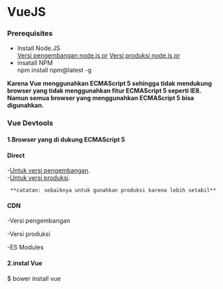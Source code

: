 # VueJS

### Prerequisites
- Install Node.JS  
  [Versi pengembangan node.js pr](https://nodejs.org/dist/v12.7.0/node-v12.7.0.pkg)
  [Versi produksi node.js pr](https://nodejs.org/dist/v10.16.0/node-v10.16.0.pkg)
- insatall NPM  
  npm install npm@latest -g


**Karena Vue menggunahkan  ECMAScript 5 sehingga tidak mendukung browser yang tidak menggunahkan fitur ECMAScript 5 seperti IE8. Namun semua browser yang menggunahkan ECMAScript 5 bisa digunahkan.**

### Vue Devtools


#### 1.Browser yang di dukung ECMAScript 5

#### Direct  
  -[Untuk versi pengembangan](https://vuejs.org/js/vue.js).  
  -[Untuk versi produksi](https://vuejs.org/js/vue.min.js).
     

     **catatan: sebaiknya untuk gunahkan produksi karena lebih setabil**

#### CDN
-Versi pengembangan



<script src="https://cdn.jsdelivr.net/npm/vue"></script>



-Versi produksi


<script src="https://cdn.jsdelivr.net/npm/vue@2.6.10/dist/vue.js"></script>


-ES Modules

  <script type="module">   



        import Vue from 'https://cdn.jsdelivr.net/npm/vue@2.6.10/dist/vue.esm.browser.js'   

           </script>



#### 2.instal Vue
  $ bower install vue

